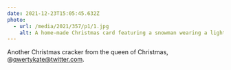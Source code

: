 ```yaml
---
date: 2021-12-23T15:05:45.632Z
photo:
  - url: /media/2021/357/p1/1.jpg
    alt: A home-made Christmas card featuring a snowman wearing a light green bobble hat and silver glasses.
---
```


Another Christmas cracker from the queen of Christmas, @qwertykate@twitter.com.
